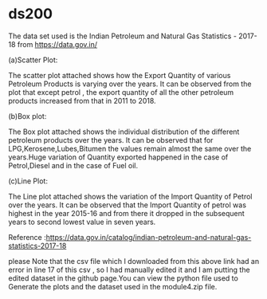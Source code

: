 # ds200

The data set used is the Indian Petroleum and Natural Gas Statistics - 2017-18 from https://data.gov.in/

(a)Scatter Plot:

 The scatter plot attached shows how the Export Quantity of various Petroleum Products is varying over the years.
		It can be observed from the plot that except petrol , the export quantity of all the other petroleum products increased from that in 2011 to  2018.

(b)Box plot:

The Box plot attached shows the individual distribution of the different petroleum products over the years.
		It can be observed that for LPG,Kerosene,Lubes,Bitumen the values remain almost the same over the years.Huge variation of Quantity exported happened in the case of Petrol,Diesel and in the case of Fuel oil.

(c)Line Plot:

The Line plot attached shows the variation of the Import Quantity of Petrol over the years.
		It can be observed that the Import Quantity of petrol was highest in the year 2015-16 and from there it dropped in the subsequent years to second lowest value in seven years.

Reference :https://data.gov.in/catalog/indian-petroleum-and-natural-gas-statistics-2017-18

please Note that the csv file which I downloaded from this above link had an error in line 17 of this csv , so I had manually edited it and I am putting the edited dataset in the github page.You can view the python file used to Generate the plots and the dataset used in the module4.zip file.
